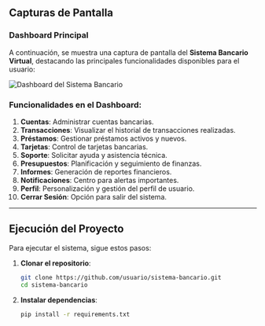 ## Capturas de Pantalla

### Dashboard Principal
A continuación, se muestra una captura de pantalla del **Sistema Bancario Virtual**, destacando las principales funcionalidades disponibles para el usuario:

![Dashboard del Sistema Bancario](google.com.pe)

### Funcionalidades en el Dashboard:
1. **Cuentas**: Administrar cuentas bancarias.
2. **Transacciones**: Visualizar el historial de transacciones realizadas.
3. **Préstamos**: Gestionar préstamos activos y nuevos.
4. **Tarjetas**: Control de tarjetas bancarias.
5. **Soporte**: Solicitar ayuda y asistencia técnica.
6. **Presupuestos**: Planificación y seguimiento de finanzas.
7. **Informes**: Generación de reportes financieros.
8. **Notificaciones**: Centro para alertas importantes.
9. **Perfil**: Personalización y gestión del perfil de usuario.
10. **Cerrar Sesión**: Opción para salir del sistema.

---

## Ejecución del Proyecto
Para ejecutar el sistema, sigue estos pasos:

1. **Clonar el repositorio**:
   ```bash
   git clone https://github.com/usuario/sistema-bancario.git
   cd sistema-bancario
2. **Instalar dependencias**:
   ```bash
   pip install -r requirements.txt

